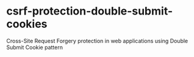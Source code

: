 # csrf-protection-double-submit-cookies
Cross-Site Request Forgery protection in web applications using Double Submit Cookie pattern

